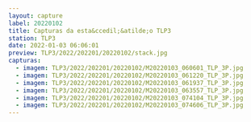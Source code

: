 ```yaml
---
layout: capture
label: 20220102
title: Capturas da esta&ccedil;&atilde;o TLP3
station: TLP3
date: 2022-01-03 06:06:01
preview: TLP3/2022/202201/20220102/stack.jpg
capturas:
  - imagem: TLP3/2022/202201/20220102/M20220103_060601_TLP_3P.jpg
  - imagem: TLP3/2022/202201/20220102/M20220103_061220_TLP_3P.jpg
  - imagem: TLP3/2022/202201/20220102/M20220103_061937_TLP_3P.jpg
  - imagem: TLP3/2022/202201/20220102/M20220103_063557_TLP_3P.jpg
  - imagem: TLP3/2022/202201/20220102/M20220103_074104_TLP_3P.jpg
  - imagem: TLP3/2022/202201/20220102/M20220103_074606_TLP_3P.jpg
---
```

